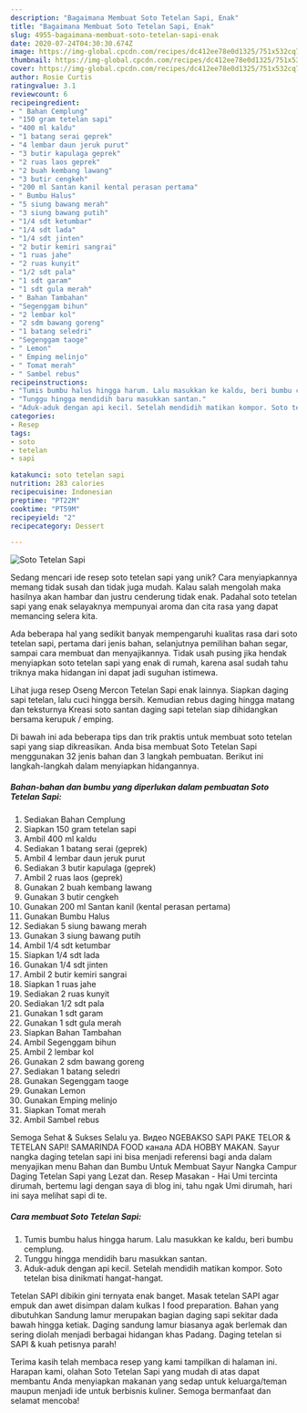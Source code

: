 ```yaml
---
description: "Bagaimana Membuat Soto Tetelan Sapi, Enak"
title: "Bagaimana Membuat Soto Tetelan Sapi, Enak"
slug: 4955-bagaimana-membuat-soto-tetelan-sapi-enak
date: 2020-07-24T04:30:30.674Z
image: https://img-global.cpcdn.com/recipes/dc412ee78e0d1325/751x532cq70/soto-tetelan-sapi-foto-resep-utama.jpg
thumbnail: https://img-global.cpcdn.com/recipes/dc412ee78e0d1325/751x532cq70/soto-tetelan-sapi-foto-resep-utama.jpg
cover: https://img-global.cpcdn.com/recipes/dc412ee78e0d1325/751x532cq70/soto-tetelan-sapi-foto-resep-utama.jpg
author: Rosie Curtis
ratingvalue: 3.1
reviewcount: 6
recipeingredient:
- " Bahan Cemplung"
- "150 gram tetelan sapi"
- "400 ml kaldu"
- "1 batang serai geprek"
- "4 lembar daun jeruk purut"
- "3 butir kapulaga geprek"
- "2 ruas laos geprek"
- "2 buah kembang lawang"
- "3 butir cengkeh"
- "200 ml Santan kanil kental perasan pertama"
- " Bumbu Halus"
- "5 siung bawang merah"
- "3 siung bawang putih"
- "1/4 sdt ketumbar"
- "1/4 sdt lada"
- "1/4 sdt jinten"
- "2 butir kemiri sangrai"
- "1 ruas jahe"
- "2 ruas kunyit"
- "1/2 sdt pala"
- "1 sdt garam"
- "1 sdt gula merah"
- " Bahan Tambahan"
- "Segenggam bihun"
- "2 lembar kol"
- "2 sdm bawang goreng"
- "1 batang seledri"
- "Segenggam taoge"
- " Lemon"
- " Emping melinjo"
- " Tomat merah"
- " Sambel rebus"
recipeinstructions:
- "Tumis bumbu halus hingga harum. Lalu masukkan ke kaldu, beri bumbu cemplung."
- "Tunggu hingga mendidih baru masukkan santan."
- "Aduk-aduk dengan api kecil. Setelah mendidih matikan kompor. Soto tetelan bisa dinikmati hangat-hangat."
categories:
- Resep
tags:
- soto
- tetelan
- sapi

katakunci: soto tetelan sapi 
nutrition: 283 calories
recipecuisine: Indonesian
preptime: "PT22M"
cooktime: "PT59M"
recipeyield: "2"
recipecategory: Dessert

---
```



![Soto Tetelan Sapi](https://img-global.cpcdn.com/recipes/dc412ee78e0d1325/751x532cq70/soto-tetelan-sapi-foto-resep-utama.jpg)

Sedang mencari ide resep soto tetelan sapi yang unik? Cara menyiapkannya memang tidak susah dan tidak juga mudah. Kalau salah mengolah maka hasilnya akan hambar dan justru cenderung tidak enak. Padahal soto tetelan sapi yang enak selayaknya mempunyai aroma dan cita rasa yang dapat memancing selera kita.

Ada beberapa hal yang sedikit banyak mempengaruhi kualitas rasa dari soto tetelan sapi, pertama dari jenis bahan, selanjutnya pemilihan bahan segar, sampai cara membuat dan menyajikannya. Tidak usah pusing jika hendak menyiapkan soto tetelan sapi yang enak di rumah, karena asal sudah tahu triknya maka hidangan ini dapat jadi suguhan istimewa.

Lihat juga resep Oseng Mercon Tetelan Sapi enak lainnya. Siapkan daging sapi tetelan, lalu cuci hingga bersih. Kemudian rebus daging hingga matang dan teksturnya Kreasi soto santan daging sapi tetelan siap dihidangkan bersama kerupuk / emping.


Di bawah ini ada beberapa tips dan trik praktis untuk membuat soto tetelan sapi yang siap dikreasikan. Anda bisa membuat Soto Tetelan Sapi menggunakan 32 jenis bahan dan 3 langkah pembuatan. Berikut ini langkah-langkah dalam menyiapkan hidangannya.

<!--inarticleads1-->

##### Bahan-bahan dan bumbu yang diperlukan dalam pembuatan Soto Tetelan Sapi:

1. Sediakan  Bahan Cemplung
1. Siapkan 150 gram tetelan sapi
1. Ambil 400 ml kaldu
1. Sediakan 1 batang serai (geprek)
1. Ambil 4 lembar daun jeruk purut
1. Sediakan 3 butir kapulaga (geprek)
1. Ambil 2 ruas laos (geprek)
1. Gunakan 2 buah kembang lawang
1. Gunakan 3 butir cengkeh
1. Gunakan 200 ml Santan kanil (kental perasan pertama)
1. Gunakan  Bumbu Halus
1. Sediakan 5 siung bawang merah
1. Gunakan 3 siung bawang putih
1. Ambil 1/4 sdt ketumbar
1. Siapkan 1/4 sdt lada
1. Gunakan 1/4 sdt jinten
1. Ambil 2 butir kemiri sangrai
1. Siapkan 1 ruas jahe
1. Sediakan 2 ruas kunyit
1. Sediakan 1/2 sdt pala
1. Gunakan 1 sdt garam
1. Gunakan 1 sdt gula merah
1. Siapkan  Bahan Tambahan
1. Ambil Segenggam bihun
1. Ambil 2 lembar kol
1. Gunakan 2 sdm bawang goreng
1. Sediakan 1 batang seledri
1. Gunakan Segenggam taoge
1. Gunakan  Lemon
1. Gunakan  Emping melinjo
1. Siapkan  Tomat merah
1. Ambil  Sambel rebus


Semoga Sehat &amp; Sukses Selalu ya. Видео NGEBAKSO SAPI PAKE TELOR &amp; TETELAN SAPI! SAMARINDA FOOD канала ADA HOBBY MAKAN. Sayur nangka daging tetelan sapi ini bisa menjadi referensi bagi anda dalam menyajikan menu Bahan dan Bumbu Untuk Membuat Sayur Nangka Campur Daging Tetelan Sapi yang Lezat dan. Resep Masakan - Hai Umi tercinta dirumah, bertemu lagi dengan saya di blog ini, tahu ngak Umi dirumah, hari ini saya melihat sapi di te. 

<!--inarticleads2-->

##### Cara membuat Soto Tetelan Sapi:

1. Tumis bumbu halus hingga harum. Lalu masukkan ke kaldu, beri bumbu cemplung.
1. Tunggu hingga mendidih baru masukkan santan.
1. Aduk-aduk dengan api kecil. Setelah mendidih matikan kompor. Soto tetelan bisa dinikmati hangat-hangat.


Tetelan SAPI dibikin gini ternyata enak banget. Masak tetelan SAPI agar empuk dan awet disimpan dalam kulkas I food preparation. Bahan yang dibutuhkan Sandung lamur merupakan bagian daging sapi sekitar dada bawah hingga ketiak. Daging sandung lamur biasanya agak berlemak dan sering diolah menjadi berbagai hidangan khas Padang. Daging tetelan si SAPI &amp; kuah petisnya parah! 

Terima kasih telah membaca resep yang kami tampilkan di halaman ini. Harapan kami, olahan Soto Tetelan Sapi yang mudah di atas dapat membantu Anda menyiapkan makanan yang sedap untuk keluarga/teman maupun menjadi ide untuk berbisnis kuliner. Semoga bermanfaat dan selamat mencoba!
